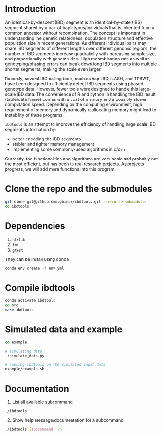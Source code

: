 # Introduction

An identical-by-descent (IBD) segment is an identical-by-state (IBS) segment
shared by a pair of haplotypes/individuals that is inherited from a common ancestor
without recombination. The concept is important in understanding the genetic
relatedness, population structure and effective population size in recent
generations. As different individual pairs may share IBD segments of different
lengths over different genomic regions, the number of IBD segments increase
quadraticlly with increasing sample size, and proportionally with genome size. 
High recombination rate as well as genotyping/phasing errors can break down long
IBD segments into multiple shorter segments, making the scale even larger.

Recently, several IBD calling tools, such as hap-IBD, iLASH, and TPBWT, have
been designed to efficiently detect IBD segments using phased genotype data.
However, fewer tools were designed to handle this large-scale IBD data. The
convenience of R and python in handling the IBD result (table/data frame) comes
with a cost of memory and a possibly slower computation speed. Depending
on the computing environment, high requirement of memory and dynamically
reallocating memory might lead to instability of these programs.

`ibdtools` is an attempt to improve the efficiency of handling large scale IBD
segments information by:
- better encoding the IBD segments
- stabler and tighter memory management 
- implementing some commonly-used algorithms in c/c++

Currently, the functionalities and algorithms are very basic and probably not the
most efficient, but has been to real research projects. As projects progress,
we will add more functions into this program.

# Clone the repo and the submodules
```sh
git clone git@github.com:gbinux/ibdtools.git --recurse-submodules
cd ibdtools
```
# Dependencies
1. `htslib`
2. `fmt` 
3. `gtest`

They can be install using conda
```sh
conda env create -f env.yml
```
# Compile ibdtools

```sh
conda activate ibdtools
cd src
make ibdtools
```

# Simulated data and example

```sh
cd example

# simulating data
./simulate_data.py

# running ibdtools on the simulated input data
example/example.sh
```

# Documentation

1. List all available subcommand:
```sh
./ibdtools 
```

2. Show help message/documentation for a subcommand
```sh
./ibdtools [subcommand] -h
```
